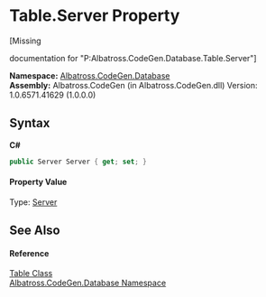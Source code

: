 # Table.Server Property 
 

\[Missing <summary> documentation for "P:Albatross.CodeGen.Database.Table.Server"\]

**Namespace:**&nbsp;<a href="N_Albatross_CodeGen_Database.md">Albatross.CodeGen.Database</a><br />**Assembly:**&nbsp;Albatross.CodeGen (in Albatross.CodeGen.dll) Version: 1.0.6571.41629 (1.0.0.0)

## Syntax

**C#**<br />
``` C#
public Server Server { get; set; }
```


#### Property Value
Type: <a href="T_Albatross_CodeGen_Database_Server.md">Server</a>

## See Also


#### Reference
<a href="T_Albatross_CodeGen_Database_Table.md">Table Class</a><br /><a href="N_Albatross_CodeGen_Database.md">Albatross.CodeGen.Database Namespace</a><br />